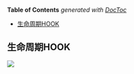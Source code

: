 <!-- START doctoc generated TOC please keep comment here to allow auto update -->
<!-- DON'T EDIT THIS SECTION, INSTEAD RE-RUN doctoc TO UPDATE -->
**Table of Contents**  *generated with [DocToc](https://github.com/thlorenz/doctoc)*

- [生命周期HOOK](#%E7%94%9F%E5%91%BD%E5%91%A8%E6%9C%9Fhook)

<!-- END doctoc generated TOC please keep comment here to allow auto update -->

## 生命周期HOOK

![](https://i.imgur.com/hMXITQG.png)